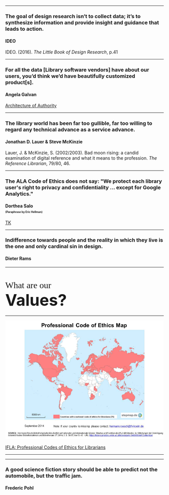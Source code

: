 -----

<!-- .slide: data-background-image="img/ideo.jpg" -->

### The goal of design research isn’t to collect data; it’s to synthesize information and provide insight and guidance that leads to action.

#### IDEO

IDEO. (2016). *The Little Book of Design Research*, p.41

-----

<!-- .slide: data-background-image="img/galvan.jpg" -->

### For all the data [Library software vendors] have about our users, you’d think we’d have beautifully customized product[s].

#### Angela Galvan

[Architecture of Authority](https://asgalvan.com/2016/12/05/architecture-of-authority/)

-----

### The library world has been far too gullible, far too willing to regard any technical advance as a service advance.

#### Jonathan D. Lauer & Steve McKinzie

Lauer, J. & McKinzie, S. (2002/2003). Bad moon rising: a candid examination of digital reference and what it means to the profession. *The Reference Librarian*, 79/80, 46.

-----

<!-- .slide: data-background-image="img/salo.jpg" -->

### The ALA Code of Ethics does not say: "We protect each library user's right to privacy and confidentiality ... except for Google Analytics."

#### Dorthea Salo <br /><span style="font-size: .6em;">(Paraphrase by Eric Hellman)</span>

[TK](https://www.youtube.com/watch?v=ZmRfyg3-YDc)

-----

<!-- .slide: data-background-image="img/rams.jpg" -->

### Indifference towards people and the reality in which they live is the one and only cardinal sin in design.

#### Dieter Rams

-----
# <span style="font-family:Raleway;font-weight:100;">What are our</span><br /><span class="blue" style="font-size:1.8em;">Values?</span>

-----

![Map of countries with libraries ethics statements](img/ethicsmap.jpg)

[IFLA: Professional Codes of Ethics for Librarians](https://www.ifla.org/faife/professional-codes-of-ethics-for-librarians#nationalcodes)

-----

-----

<!-- .slide: data-background-image="img/pohl.jpg" -->

### A good science fiction story should be able to predict not the automobile, but the traffic jam.

#### Frederic Pohl
